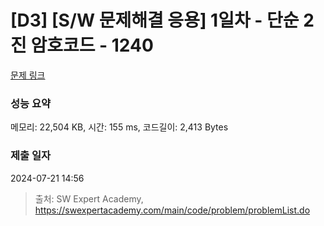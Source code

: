 # [D3] [S/W 문제해결 응용] 1일차 - 단순 2진 암호코드 - 1240 

[문제 링크](https://swexpertacademy.com/main/code/problem/problemDetail.do?contestProbId=AV15FZuqAL4CFAYD) 

### 성능 요약

메모리: 22,504 KB, 시간: 155 ms, 코드길이: 2,413 Bytes

### 제출 일자

2024-07-21 14:56



> 출처: SW Expert Academy, https://swexpertacademy.com/main/code/problem/problemList.do